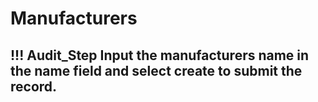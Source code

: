 # Manufacturers

!!! Audit_Step
    Input the manufacturers name in the name field and select create to submit the record.
---
